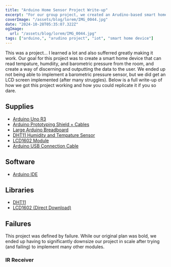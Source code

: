 ```yaml
---
title: "Arduino Home Sensor Project Write-up"
excerpt: "For our group project, we created an Arudino-based smart home device that provides the user with information about the enviorment such as the tempature and room humidity. It was not the easiest project to say the least. "
coverImage: "/assets/blog/lorem/IMG_0044.jpg"
date: "2024-10-28T05:35:07.322Z"
ogImage:
  url: "/assets/blog/lorem/IMG_0044.jpg"
tags: ["arduino,", "arudino project", "iot", "smart home device"]
---
```


This was a project... I learned a lot and also sufferred greatly making it work. Our goal for this project was to create a smart home device that can read tempature, humdiity, and barometric pressure from the room, and create a way of discerning and outputting the data to the user. We ended up not being able to implement a barometric pressure sensor, but we did get an LCD screen implemented (after many struggles). Below is a full write-up of how we got this project working and how you could replicate it if you so dare. 

## Supplies
* [Arduino Uno R3](https://store.arduino.cc/products/arduino-uno-rev3?srsltid=AfmBOorgjUQN_I6mTssyxnmxWMVFvtd-S3LGl5Cz1NuyK4eTtcNCJOYB)
* [Arduino Prototyping Shield + Cables](https://www.amazon.com/AIHJCNELE-Breadboard-ProtoShield-Prototyping-ATMEGA328P/dp/B0B7BSZJN7?th=1)
* [Large Arduino Breadboard](https://www.amazon.com/EL-CP-003-Breadboard-Solderless-Distribution-Connecting/dp/B01EV6LJ7G)
* [DHT11 Humidity and Tempature Sensor](https://www.adafruit.com/product/386)
* [LCD1602 Module](https://www.amazon.com/SunFounder-Serial-Module-Display-Arduino/dp/B071Y6JX3H)
* [Arduino USB Connection Cable](https://store-usa.arduino.cc/products/usb-2-0-cable-type-a-b?srsltid=AfmBOopmfJ0v0nbqi-pbsx5yRw78yKXUgC4Db6zRZrEi-I0pZW8-YLaO)

## Software
* [Arduino IDE](https://www.arduino.cc/en/software)

## Libraries
* [DHT11](https://github.com/dhrubasaha08/DHT11)
* [LCD1602 (Direct Download)](http://wiki.sunfounder.cc/images/b/b2/LCD1602_for_Arduino.rar)

## Failures 
This project was defined by failure. While our original plan was bold, we ended up having to significantly downsize our project in scale after trying (and failing) to implement many other modules. 

### IR Receiver 

